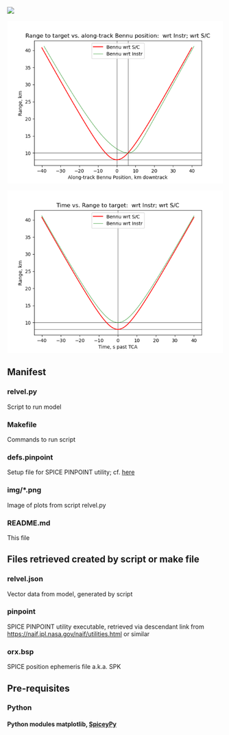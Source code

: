 
 ![](https://github.com/drbitboy/relvel/raw/master/img/dRange-dt.pngs)

 ![](https://github.com/drbitboy/relvel/raw/master/img/Alongtrack_vs_range.png)

 ![](https://github.com/drbitboy/relvel/raw/master/img/Time_vs_Range.png)


## Manifest

### relvel.py
Script to run model

### Makefile
Commands to run script

### defs.pinpoint
Setup file for SPICE PINPOINT utility; cf. [here](https://naif.jpl.nasa.gov/pub/naif/utilities/PC_Linux_64bit/pinpoint.ug)

### img/*.png
Image of plots from script relvel.py

### README.md
This file

## Files retrieved created by script or make file

### relvel.json
Vector data from model, generated by script

### pinpoint
SPICE PINPOINT utility executable, retrieved via descendant link from
https://naif.jpl.nasa.gov/naif/utilities.html or similar

### orx.bsp
SPICE position ephemeris file a.k.a. SPK

## Pre-requisites
### Python
#### Python modules matplotlib, [SpiceyPy](https://github.com/AndrewAnnex/SpiceyPy)
